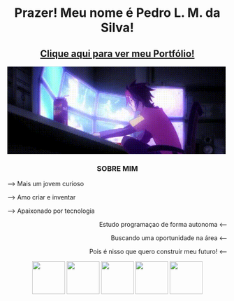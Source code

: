 <div align="center">
        <h1>Prazer! Meu nome é Pedro L. M. da Silva!</h1>
        <h2><a href="http://jip8.github.io" target="_blank" rel="external">Clique aqui para ver meu Portfólio!</a></h2>
</div>

<img align="center" src="images/gif-pc.gif" alt="">

<h3 align="center">SOBRE MIM</h3>
<div align="left">
        <p>--> Mais um jovem curioso</p>
        <p>--> Amo criar e inventar</p>
        <p>--> Apaixonado por tecnologia</p>
</div>
<div align="right">
        <p>Estudo programaçao de forma autonoma <--</p>
        <p>Buscando uma oportunidade na área <--</p>
        <p>Pois é nisso que quero construir meu futuro! <--</p>
</div>

<div align="center">
    <abbr title="HTML"><img style="width: 75px; height: 75px;" src="https://cdn.jsdelivr.net/gh/devicons/devicon/icons/html5/html5-original-wordmark.svg" /></abbr>
    <abbr title="CSS"><img style="width: 75px; height: 75px;" src="https://cdn.jsdelivr.net/gh/devicons/devicon/icons/css3/css3-original-wordmark.svg" /></abbr>
    <abbr title="JavaScript"><img style="width: 75px; height: 75px;"  src="https://cdn.jsdelivr.net/gh/devicons/devicon/icons/javascript/javascript-original.svg" /></abbr>
    <abbr title="Python"><img style="width: 75px; height: 75px;" src="https://cdn.jsdelivr.net/gh/devicons/devicon/icons/python/python-original.svg" /></abbr>
    <abbr title="C"><img style="width: 75px; height: 75px;" src="https://cdn.jsdelivr.net/gh/devicons/devicon/icons/c/c-plain.svg" /></abbr>
</div>

<!--Dev by Jip8-->
